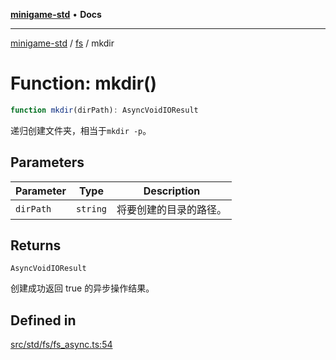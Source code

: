 [**minigame-std**](../../../README.md) • **Docs**

***

[minigame-std](../../../README.md) / [fs](../README.md) / mkdir

# Function: mkdir()

```ts
function mkdir(dirPath): AsyncVoidIOResult
```

递归创建文件夹，相当于`mkdir -p`。

## Parameters

| Parameter | Type | Description |
| ------ | ------ | ------ |
| `dirPath` | `string` | 将要创建的目录的路径。 |

## Returns

`AsyncVoidIOResult`

创建成功返回 true 的异步操作结果。

## Defined in

[src/std/fs/fs\_async.ts:54](https://github.com/JiangJie/minigame-std/blob/22787d0fd0cff776ed579de48ccf7523d9e4ce53/src/std/fs/fs_async.ts#L54)
